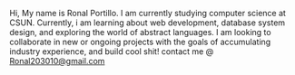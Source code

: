 Hi, My name is Ronal Portillo. I am currently studying computer science at CSUN. Currently, i am learning about web development, database system design, and exploring the world of abstract languages. 
I am looking to collaborate in new or ongoing projects with the goals of accumulating industry experience, and build cool shit!
contact me @ Ronal203010@gmail.com

<!---
knightWorm/knightWorm is a ✨ special ✨ repository because its `README.md` (this file) appears on your GitHub profile.
You can click the Preview link to take a look at your changes.
--->
